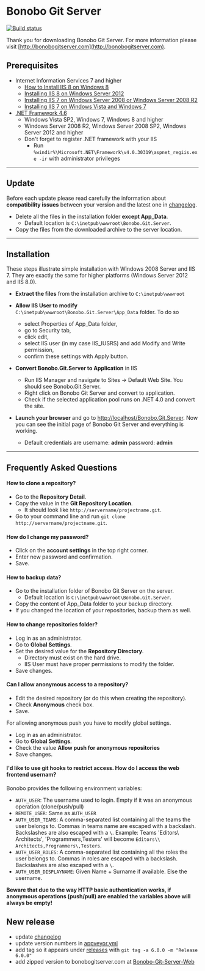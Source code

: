 Bonobo Git Server
==============================================

[![Build status](https://ci.appveyor.com/api/projects/status/4vyllwtb5i645lrt/branch/master?svg=true)](https://ci.appveyor.com/project/jakubgarfield/bonobo-git-server)

Thank you for downloading Bonobo Git Server. For more information please visit [http://bonobogitserver.com](http://bonobogitserver.com).


Prerequisites
-----------------------------------------------

* Internet Information Services 7 and higher
    * [How to Install IIS 8 on Windows 8](http://www.howtogeek.com/112455/how-to-install-iis-8-on-windows-8/)
    * [Installing IIS 8 on Windows Server 2012](http://www.iis.net/learn/get-started/whats-new-in-iis-8/installing-iis-8-on-windows-server-2012)
    * [Installing IIS 7 on Windows Server 2008 or Windows Server 2008 R2](http://www.iis.net/learn/install/installing-iis-7/installing-iis-7-and-above-on-windows-server-2008-or-windows-server-2008-r2)
    * [Installing IIS 7 on Windows Vista and Windows 7](http://www.iis.net/learn/install/installing-iis-7/installing-iis-on-windows-vista-and-windows-7)
* [.NET Framework 4.6](https://www.microsoft.com/en-gb/download/details.aspx?id=48130)
    * Windows Vista SP2, Windows 7, Windows 8 and higher
    * Windows Server 2008 R2, Windows Server 2008 SP2, Windows Server 2012 and higher
    * Don't forget to register .NET framework with your IIS
        * Run `%windir%\Microsoft.NET\Framework\v4.0.30319\aspnet_regiis.exe -ir` with administrator privileges

<hr />



Update
-----------------------------------------------

Before each update please read carefully the information about **compatibility issues** between your version and the latest one in [changelog](/changelog.md).

* Delete all the files in the installation folder **except App_Data**.
    * Default location is `C:\inetpub\wwwroot\Bonobo.Git.Server`.
* Copy the files from the downloaded archive to the server location.


<hr />



Installation
-----------------------------------------------

These steps illustrate simple installation with Windows 2008 Server and IIS 7. They are exactly the same for higher platforms (Windows Server 2012 and IIS 8.0).

* **Extract the files** from the installation archive to `C:\inetpub\wwwroot`

* **Allow IIS User to modify** `C:\inetpub\wwwroot\Bonobo.Git.Server\App_Data` folder. To do so
    * select Properties of App_Data folder,
    * go to Security tab, 
    * click edit, 
    * select IIS user (in my case IIS_IUSRS) and add Modify and Write permission,
    * confirm these settings with Apply button.

* **Convert Bonobo.Git.Server to Application** in IIS
    * Run IIS Manager and navigate to Sites -> Default Web Site. You should see Bonobo.Git.Server.
    * Right click on Bonobo Git Server and convert to application.
    * Check if the selected application pool runs on .NET 4.0 and convert the site.

* **Launch your browser** and go to [http://localhost/Bonobo.Git.Server](http://localhost/Bonobo.Git.Server). Now you can see the initial page of Bonobo Git Server and everything is working.
    * Default credentials are username: **admin** password: **admin**


<hr />


Frequently Asked Questions
-----------------------------------------------

#### How to clone a repository?

* Go to the **Repository Detail**.
* Copy the value in the **Git Repository Location**.
    * It should look like `http://servername/projectname.git`.
* Go to your command line and run `git clone http://servername/projectname.git`.

#### How do I change my password?

* Click on the **account settings** in the top right corner.
* Enter new password and confirmation.
* Save.

#### How to backup data?

* Go to the installation folder of Bonobo Git Server on the server.
    * Default location is `C:\inetpub\wwwroot\Bonobo.Git.Server`.
* Copy the content of App_Data folder to your backup directory.
* If you changed the location of your repositories, backup them as well.

#### How to change repositories folder?

* Log in as an administrator.
* Go to **Global Settings**.
* Set the desired value for the **Repository Directory**.
    * Directory must exist on the hard drive.
    * IIS User must have proper permissions to modify the folder.
* Save changes.    

#### Can I allow anonymous access to a repository?

* Edit the desired repository (or do this when creating the repository).
* Check **Anonymous** check box.
* Save.

For allowing anonymous push you have to modify global settings.

* Log in as an administrator.
* Go to **Global Settings**.
* Check the value **Allow push for anonymous repositories**
* Save changes.

#### I'd like to use git hooks to restrict access. How do I access the web frontend usernam?

Bonobo provides the following environment variables:

* `AUTH_USER`: The username used to login. Empty if it was an anonymous operation (clone/push/pull)
* `REMOTE_USER`: Same as `AUTH_USER`
* `AUTH_USER_TEAMS`: A comma-separated list containing all the teams the user belongs to. Commas in teams name are escaped with a backslash. Backslashes are also escaped with a `\`. Example: Teams 'Editors\ Architects', 'Programmers,Testers' will become `Editors\\ Architects,Programmers\,Testers`.
* `AUTH_USER_ROLES`: A comma-separated list containing all the roles the user belongs to. Commas in roles are escaped with a backslash. Backslashes are also escaped with a `\`.
* `AUTH_USER_DISPLAYNAME`: Given Name + Surname if available. Else the username.

**Beware that due to the way HTTP basic authentication works, if anonymous operations (push/pull) are enabled the variables above will always be empty!**

New release
-----------------------------------------------

* update [changelog](https://github.com/jakubgarfield/Bonobo-Git-Server/blob/master/changelog.md)
* update version numbers in [appveyor.yml](https://github.com/jakubgarfield/Bonobo-Git-Server/blob/master/Bonobo.Git.Server/appveyor.yml)
* add tag so it appears under [releases](https://github.com/jakubgarfield/Bonobo-Git-Server/releases) with `git tag -a 6.0.0 -m "Release 6.0.0"`
* add zipped version to bonobogitserver.com at [Bonobo-Git-Server-Web](https://github.com/jakubgarfield/Bonobo-Git-Server-Web)
